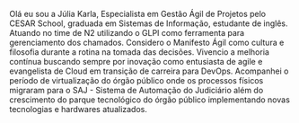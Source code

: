 Olá eu sou a Júlia Karla,
Especialista em Gestão Ágil de Projetos pelo CESAR School, graduada em Sistemas de Informação, estudante de inglês. Atuando no time de N2 utilizando o GLPI como ferramenta para gerenciamento dos chamados. 
Considero o Manifesto Ágil como cultura e filosofia durante a rotina na tomada das decisões. Vivencio a melhoria contínua buscando sempre por inovação como entusiasta de agile e evangelista de Cloud em transição de carreira para DevOps.
Acompanhei o período de virtualização do órgão público onde os processos físicos migraram para o SAJ - Sistema de Automação do Judiciário além do crescimento do parque tecnológico do órgão público implementando novas tecnologias e hardwares atualizados. 
